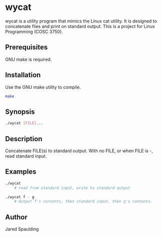 # wycat

wycat is a utility program that mimics the Linux cat utility. It is designed to concatenate files and print on standard output. This is a project for Linux Programming (COSC 3750).

## Prerequisites

GNU make is required.

## Installation

Use the GNU make utility to compile.

```bash
make
```

## Synopsis

```bash
./wycat [FILE]...
```

## Description

Concatenate FILE(s) to standard output.
With no FILE, or when FILE is -, read standard input.

## Examples
```bash
./wycat 
    # read from standard input, write to standard output

./wycat f - g 
    # Output f's contents, then standard input, then g's contents.
```

## Author

Jared Spaulding